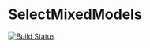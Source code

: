 # SelectMixedModels

[![Build Status](https://travis-ci.org/ilovealldata/SelectMixedModels.jl.svg?branch=master)](https://travis-ci.org/ilovealldata/SelectMixedModels.jl)
